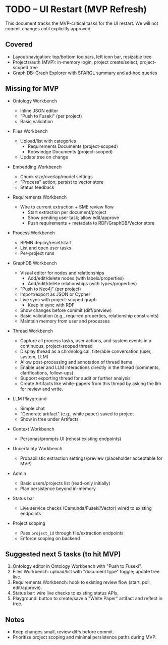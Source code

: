 # TODO – UI Restart (MVP Refresh)

This document tracks the MVP-critical tasks for the UI restart. We will not commit changes until explicitly approved.

## Covered
- Layout/navigation: top/bottom toolbars, left icon bar, resizable tree
- Projects/auth (MVP): in-memory login, project create/select, project-scoped tree
- Graph DB: Graph Explorer with SPARQL summary and ad‑hoc queries

## Missing for MVP
- Ontology Workbench
  - Inline JSON editor
  - "Push to Fuseki" (per project)
  - Basic validation

- Files Workbench
  - Upload/list with categories
    - Requirements Documents (project-scoped)
    - Knowledge Documents (project-scoped)
  - Update tree on change

- Embedding Workbench
  - Chunk size/overlap/model settings
  - "Process" action; persist to vector store
  - Status feedback

- Requirements Workbench
  - Wire to current extraction + SME review flow
    - Start extraction per document/project
    - Show pending user task; allow edit/approve
    - Push requirements + metadata to RDF/GraphDB/Vector store

- Process Workbench
  - BPMN deploy/reset/start
  - List and open user tasks
  - Per-project runs

- GraphDB Workbench
  - Visual editor for nodes and relationships
    - Add/edit/delete nodes (with labels/properties)
    - Add/edit/delete relationships (with types/properties)
  - "Push to Neo4j" (per project)
  - Import/export as JSON or Cypher
  - Live sync with project-scoped graph
    - Keep in sync with RDF
  - Show changes before commit (diff/preview)
  - Basic validation (e.g., required properties, relationship constraints)
  - Maintain memory from user and processes

- Thread Workbench
  - Capture all process tasks, user actions, and system events in a continuous, project-scoped thread
  - Display thread as a chronological, filterable conversation (user, system, LLM)
  - Allow post-processing and annotation of thread items
  - Enable user and LLM interactions directly in the thread (comments, clarifications, follow-ups)
  - Support exporting thread for audit or further analysis
  - Create Artifacts like white-papers from this thread by asking the llm for review and write.

- LLM Playground
  - Simple chat
  - "Generate artifact" (e.g., white paper) saved to project
  - Show in tree under Artifacts

- Context Workbench
  - Personas/prompts UI (rehost existing endpoints)

- Uncertainty Workbench
  - Probabilistic extraction settings/preview (placeholder acceptable for MVP)

- Admin
  - Basic users/projects list (read-only initially)
  - Plan persistence beyond in-memory

- Status bar
  - Live service checks (Camunda/Fuseki/Vector) wired to existing endpoints

- Project scoping
  - Pass `project_id` through file/extraction endpoints
  - Enforce scoping on backend

## Suggested next 5 tasks (to hit MVP)
1. Ontology editor in Ontology Workbench with "Push to Fuseki".
2. Files Workbench: upload/list with "document type" toggle; update tree live.
3. Requirements Workbench: hook to existing review flow (start, poll, edit/approve).
4. Status bar: wire live checks to existing status APIs.
5. Playground: button to create/save a "White Paper" artifact and reflect in tree.

## Notes
- Keep changes small, review diffs before commit.
- Prioritize project scoping and minimal persistence paths during MVP.

